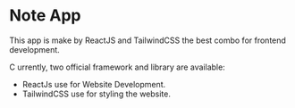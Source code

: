 # Note App

This app is make by ReactJS and TailwindCSS the best combo for frontend development.

C urrently, two official framework and library are available:

- ReactJs use for Website Development.
- TailwindCSS use for styling the website.
